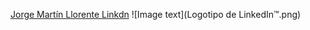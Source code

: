 <a href="https://es.linkedin.com/in/jorge-martin-dev?trk=profile-badge">Jorge Martín Llorente Linkdn</a>
![Image text](Logotipo de LinkedIn™.png)
